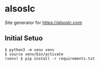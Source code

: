 # alsoslc
Site generator for https://alsoslc.com

## Initial Setuo

```
$ python3 -m venv venv
$ source venv/bin/activate
(venv) $ pip install -r requirements.txt
```

